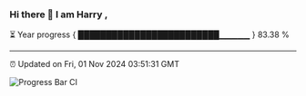 ### Hi there 👋 I am Harry , 

⏳ Year progress { █████████████████████████▁▁▁▁▁ } 83.38 %

---

⏰ Updated on Fri, 01 Nov 2024 03:51:31 GMT

![Progress Bar CI](https://github.com/duykhang68/duykhang68/workflows/Progress%20Bar%20CI/badge.svg)
